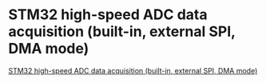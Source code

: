 # STM32 high-speed ADC data acquisition (built-in, external SPI, DMA mode)
[STM32 high-speed ADC data acquisition (built-in, external SPI, DMA mode)](https://aiwithcloud.com/2022/09/16/stm32_high_speed_adc_data_acquisition_built_in_external_spi_dma_mode/)